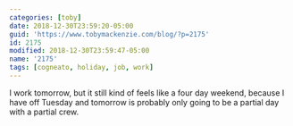 ```yaml
---
categories: [toby]
date: 2018-12-30T23:59:20-05:00
guid: 'https://www.tobymackenzie.com/blog/?p=2175'
id: 2175
modified: 2018-12-30T23:59:47-05:00
name: '2175'
tags: [cogneato, holiday, job, work]
---
```


I work tomorrow, but it still kind of feels like a four day weekend, because I have off Tuesday and tomorrow is probably only going to be a partial day with a partial crew.
